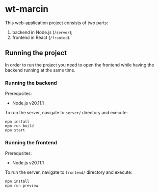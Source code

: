 # wt-marcin

This web-application project consists of two parts:

1. backend in Node.js (`/server`);
2. frontend in React (`/fronted`).

## Running the project

In order to run the project you need to open the frontend while having the backend running at the same time.

### Running the backend

Prerequsites:

- Node.js v20.11.1

To run the server, navigate to `server/` directory and execute:

```
npm install
npm run build
npm start
```

### Running the frontend

Prerequsites:

- Node.js v20.11.1

To run the server, navigate to `frontend/` directory and execute:

```
npm install
npm run preview
```
